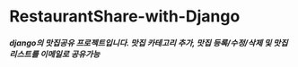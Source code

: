 # RestaurantShare-with-Django

<h5> django의 맛집공유 프로젝트입니다.
맛집 카테고리 추가, 맛집 등록/수정/삭제 및 맛집리스트를 이메일로 공유가능 